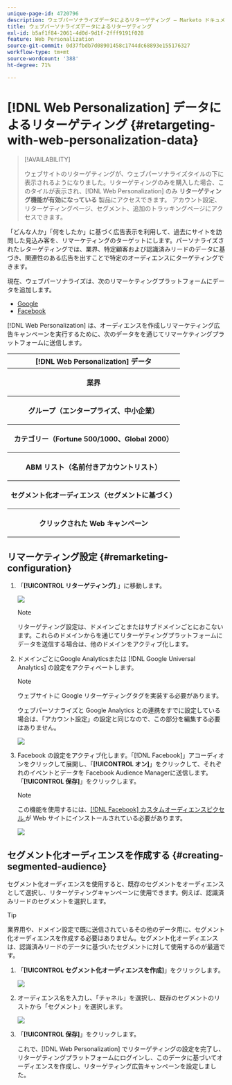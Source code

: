 ```yaml
---
unique-page-id: 4720796
description: ウェブパーソナライズデータによるリターゲティング — Marketo ドキュメント — 製品ドキュメント
title: ウェブパーソナライズデータによるリターゲティング
exl-id: b5af1f84-2061-4d0d-9d1f-2fff9191f028
feature: Web Personalization
source-git-commit: 0d37fbdb7d08901458c1744dc68893e155176327
workflow-type: tm+mt
source-wordcount: '388'
ht-degree: 71%

---
```


# [!DNL Web Personalization] データによるリターゲティング {#retargeting-with-web-personalization-data}

>[!AVAILABILITY]
>
>ウェブサイトのリターゲティングが、ウェブパーソナライズタイルの下に表示されるようになりました。リターゲティングのみを購入した場合、このタイルが表示され、[!DNL Web Personalization] のみ **リターゲティング機能が有効になっている** 製品にアクセスできます。 アカウント設定、リターゲティングページ、セグメント、追加のトラッキングページにアクセスできます。

「どんな人か」「何をしたか」に基づく広告表示を利用して、過去にサイトを訪問した見込み客を、リマーケティングのターゲットにします。パーソナライズされたレターゲティングでは、業界、特定顧客および認識済みリードのデータに基づき、関連性のある広告を出すことで特定のオーディエンスにターゲティングできます。

現在、ウェブパーソナライズは、次のリマーケティングプラットフォームにデータを追加します。

* [Google](/help/marketo/product-docs/web-personalization/website-retargeting/personalized-remarketing-in-google.md)
* [Facebook](/help/marketo/product-docs/web-personalization/website-retargeting/personalized-remarketing-in-facebook.md)

[!DNL Web Personalization] は、オーディエンスを作成しリマーケティング広告キャンペーンを実行するために、次のデータをを通じてリマーケティングプラットフォームに送信します。

<table> 
 <tbody> 
  <tr> 
   <th colspan="1">[!DNL Web Personalization] データ</th> 
  </tr> 
  <tr> 
   <th><p>業界</p></th> 
  </tr> 
  <tr> 
   <th><p>グループ（エンタープライズ、中小企業）</p></th> 
  </tr> 
  <tr> 
   <th><p>カテゴリー（Fortune 500/1000、Global 2000）</p></th> 
  </tr> 
  <tr> 
   <th><p>ABM リスト（名前付きアカウントリスト）</p></th> 
  </tr> 
  <tr> 
   <th><p>セグメント化オーディエンス（セグメントに基づく）</p></th> 
  </tr> 
  <tr> 
   <th><p>クリックされた Web キャンペーン</p></th> 
  </tr> 
 </tbody> 
</table>

## リマーケティング設定 {#remarketing-configuration}

1. 「**[!UICONTROL リターゲティング]**.」に移動します。

   ![](assets/one.png)

   >[!NOTE]
   >
   >リターゲティング設定は、ドメインごとまたはサブドメインごとにおこないます。これらのドメインからを通じてリターゲティングプラットフォームにデータを送信する場合は、他のドメインをアクティブ化します。

1. ドメインごとにGoogle Analyticsまたは [!DNL Google Universal Analytics] の設定をアクティベートします。

   >[!NOTE]
   >
   >ウェブサイトに Google リターゲティングタグを実装する必要があります。
   >
   >ウェブパーソナライズと Google Analytics との連携をすでに設定している場合は、「アカウント設定」の設定と同じなので、この部分を編集する必要はありません。

   ![](assets/two.png)

1. Facebook の設定をアクティブ化します。「[!DNL Facebook]」アコーディオンをクリックして展開し、「**[!UICONTROL オン]**」をクリックして、それぞれのイベントとデータを Facebook Audience Managerに送信します。 「**[!UICONTROL 保存]**」をクリックします。

   >[!NOTE]
   >
   >この機能を使用するには、[[!DNL Facebook]  カスタムオーディエンスピクセル ](https://developers.facebook.com/docs/ads-for-websites/website-custom-audiences/getting-started#install-the-pixel) が Web サイトにインストールされている必要があります。

   ![](assets/three.png)

## セグメント化オーディエンスを作成する {#creating-segmented-audience}

セグメント化オーディエンスを使用すると、既存のセグメントをオーディエンスとして選択し、リターゲティングキャンペーンに使用できます。例えば、認識済みリードのセグメントを選択します。

>[!TIP]
>
>業界用や、ドメイン設定で既に送信されているその他のデータ用に、セグメント化オーディエンスを作成する必要はありません。セグメント化オーディエンスは、認識済みリードのデータに基づいたセグメントに対して使用するのが最適です。

1. 「**[!UICONTROL セグメント化オーディエンスを作成]**」をクリックします。

   ![](assets/image2015-1-15-16-3a36-3a38.png)

1. オーディエンス名を入力し、「チャネル」を選択し、既存のセグメントのリストから「セグメント」を選択します。

   ![](assets/image2015-1-15-16-3a40-3a17.png)

1. 「**[!UICONTROL 保存]**」をクリックします。

   これで、[!DNL Web Personalization] でリターゲティングの設定を完了し、リターゲティングプラットフォームにログインし、このデータに基づいてオーディエンスを作成し、リターゲティング広告キャンペーンを設定しました。
